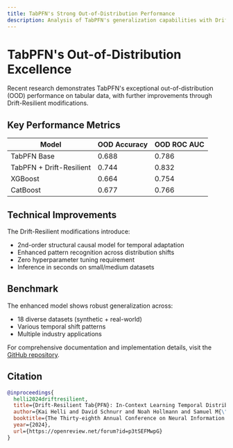 ```yaml
---
title: TabPFN's Strong Out-of-Distribution Performance
description: Analysis of TabPFN's generalization capabilities with Drift-Resilient modifications
---
```


# TabPFN's Out-of-Distribution Excellence

Recent research demonstrates TabPFN's exceptional out-of-distribution (OOD) performance on tabular data, with further improvements through Drift-Resilient modifications.

## Key Performance Metrics

| Model | OOD Accuracy | OOD ROC AUC |
|-------|--------------|-------------|
| TabPFN Base | 0.688 | 0.786       |
| TabPFN + Drift-Resilient | 0.744 | 0.832       |
| XGBoost | 0.664 | 0.754       |
| CatBoost | 0.677 | 0.766       |

## Technical Improvements

The Drift-Resilient modifications introduce:

- 2nd-order structural causal model for temporal adaptation
- Enhanced pattern recognition across distribution shifts 
- Zero hyperparameter tuning requirement
- Inference in seconds on small/medium datasets

## Benchmark

The enhanced model shows robust generalization across:

- 18 diverse datasets (synthetic + real-world)
- Various temporal shift patterns
- Multiple industry applications

For comprehensive documentation and implementation details, visit the [GitHub repository](https://github.com/automl/Drift-Resilient_TabPFN).

## Citation
```bibtex
@inproceedings{
  helli2024driftresilient,
  title={Drift-Resilient Tab{PFN}: In-Context Learning Temporal Distribution Shifts on Tabular Data},
  author={Kai Helli and David Schnurr and Noah Hollmann and Samuel M{\"u}ller and Frank Hutter},
  booktitle={The Thirty-eighth Annual Conference on Neural Information Processing Systems},
  year={2024},
  url={https://openreview.net/forum?id=p3tSEFMwpG}
}
```